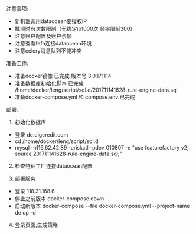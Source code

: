 注意事项:
- 新机器调用dataocean要授权IP
- 批测时有次数限制（无绑定ip1000次 频率限制300）
- 注意账户配置及账户余额
- 注意查看fefa连接dataocean环境
- 注意celery消息队列不能冲突

准备工作:
- 准备docker镜像  已完成  版本号 3.0.171114
- 准备数据库初始化脚本  已完成  /home/docker/leng/script/sql.d/201711141628-rule-engine-data.sql
- 准备docker-compose.yml 和 compose.env  已完成

部署:
1. 初始化数据库
- 登录 de.digcredit.com
- cd /home/docker/leng/script/sql.d
- mysql -h116.62.42.89 -uriskctl -pdev_010807 -e "use featurefactory_v2; source 201711141628-rule-engine-data.sql;"

2. 检查特征工厂连接dataocean配置

3. 部署服务
- 登录 118.31.168.6
- 停止之前版本  docker-compose down
- 启动新版本 docker-compose --file docker-compose.yml --project-name de up -d

4. 登录页面,生成策略
